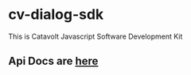 cv-dialog-sdk
=========

This is Catavolt Javascript Software Development Kit

## Api Docs are [here](https://rawgit.com/catavolt-oss/cv-dialog-sdk/master/docs/cv-dialog-sdk/index.html)

